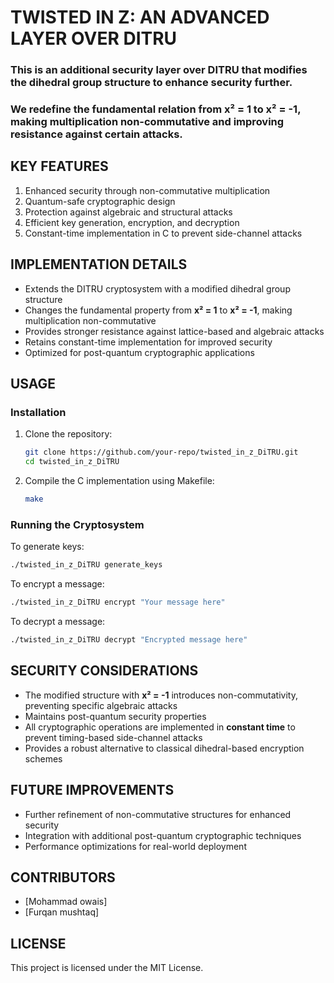 # TWISTED IN Z: AN ADVANCED LAYER OVER DITRU

### This is an additional security layer over DITRU that modifies the dihedral group structure to enhance security further.

### We redefine the fundamental relation from x² = 1 to x² = -1, making multiplication non-commutative and improving resistance against certain attacks.

## KEY FEATURES

1. Enhanced security through non-commutative multiplication
2. Quantum-safe cryptographic design
3. Protection against algebraic and structural attacks
4. Efficient key generation, encryption, and decryption
5. Constant-time implementation in C to prevent side-channel attacks

## IMPLEMENTATION DETAILS

- Extends the DITRU cryptosystem with a modified dihedral group structure
- Changes the fundamental property from **x² = 1** to **x² = -1**, making multiplication non-commutative
- Provides stronger resistance against lattice-based and algebraic attacks
- Retains constant-time implementation for improved security
- Optimized for post-quantum cryptographic applications

## USAGE

### Installation

1. Clone the repository:
   ```bash
   git clone https://github.com/your-repo/twisted_in_z_DiTRU.git
   cd twisted_in_z_DiTRU
   ```
2. Compile the C implementation using Makefile:
   ```bash
   make
   ```

### Running the Cryptosystem

To generate keys:

```bash
./twisted_in_z_DiTRU generate_keys
```

To encrypt a message:

```bash
./twisted_in_z_DiTRU encrypt "Your message here"
```

To decrypt a message:

```bash
./twisted_in_z_DiTRU decrypt "Encrypted message here"
```

## SECURITY CONSIDERATIONS

- The modified structure with **x² = -1** introduces non-commutativity, preventing specific algebraic attacks
- Maintains post-quantum security properties
- All cryptographic operations are implemented in **constant time** to prevent timing-based side-channel attacks
- Provides a robust alternative to classical dihedral-based encryption schemes

## FUTURE IMPROVEMENTS

- Further refinement of non-commutative structures for enhanced security
- Integration with additional post-quantum cryptographic techniques
- Performance optimizations for real-world deployment

## CONTRIBUTORS

- [Mohammad owais]
- [Furqan mushtaq]

## LICENSE

This project is licensed under the MIT License.

